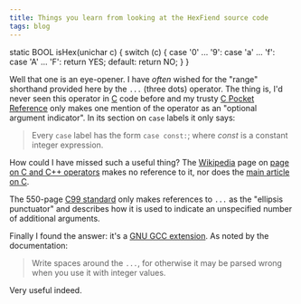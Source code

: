 ```yaml
---
title: Things you learn from looking at the HexFiend source code
tags: blog
---
```


static BOOL isHex(unichar c) { switch (c) { case '0' ... '9': case 'a' ... 'f': case 'A' ... 'F': return YES; default: return NO; } }

Well that one is an eye-opener. I have _often_ wished for the "range" shorthand provided here by the `...` (three dots) operator. The thing is, I'd never seen this operator in [C](http://www.wincent.com/wiki/C) code before and my trusty [C Pocket Reference](http://www.wincent.com/a/about/wincent/weblog/archives/2006/01/my_favorite_pro.php) only makes one mention of the operator as an "optional argument indicator". In its section on `case` labels it only says:

> Every `case` label has the form `case const:`; where _const_ is a constant integer expression.

How could I have missed such a useful thing? The [Wikipedia](http://www.wincent.com/wiki/Wikipedia) page on [page on C and C++ operators](http://en.wikipedia.org/wiki/Operators_in_C_and_C%2B%2B) makes no reference to it, nor does the [main article on C](<http://en.wikipedia.org/wiki/C_(programming_language)>).

The 550-page [C99 standard](http://www.open-std.org/jtc1/sc22/wg14/www/docs/n1124.pdf) only makes references to `...` as the "ellipsis punctuator" and describes how it is used to indicate an unspecified number of additional arguments.

Finally I found the answer: it's a [GNU GCC extension](http://gcc.gnu.org/onlinedocs/gcc-4.2.1/gcc/Case-Ranges.html#Case-Ranges). As noted by the documentation:

> Write spaces around the `...`, for otherwise it may be parsed wrong when you use it with integer values.

Very useful indeed.
